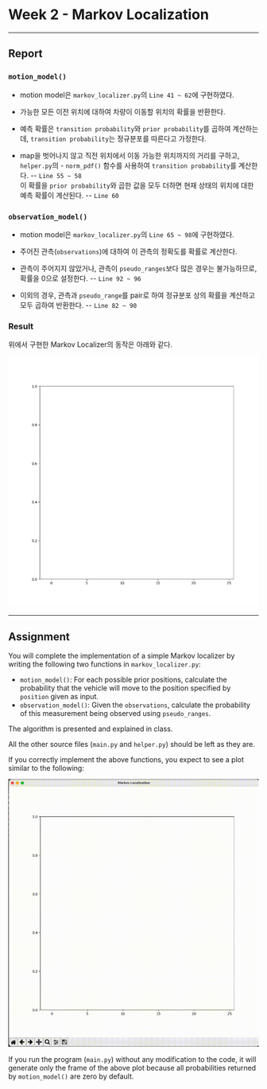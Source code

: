 # Week 2 - Markov Localization
---

## Report

### `motion_model()`
- motion model은 `markov_localizer.py`의 `Line 41 ~ 62`에 구현하였다.   
- 가능한 모든 이전 위치에 대하여 차량이 이동할 위치의 확률을 반환한다. 

- 예측 확률은 `transition probability`와 `prior probability`를 곱하여 계산하는데, `transition probability`는 정규분포를 따른다고 가정한다.   
- map을 벗어나지 않고 직전 위치에서 이동 가능한 위치까지의 거리를 구하고, `helper.py`의 - `norm_pdf()` 함수를 사용하여 `transition probability`를 계산한다.  -- `Line 55 ~ 58`   
이 확률을 `prior probability`와 곱한 값을 모두 더하면 현재 상태의 위치에 대한 예측 확률이 계산된다. -- `Line 60`   


### `observation_model()`
- motion model은 `markov_localizer.py`의 `Line 65 ~ 98`에 구현하였다.   
- 주어진 관측(`observations`)에 대하여 이 관측의 정확도를 확률로 계산한다.   

- 관측이 주어지지 않았거나, 관측이 `pseudo_ranges`보다 많은 경우는 불가능하므로, 확률을 0으로 설정한다. -- `Line 92 ~ 96`   
- 이외의 경우, 관측과 `pseudo_range`를 pair로 하여 정규분포 상의 확률을 계산하고 모두 곱하여 반환한다. -- `Line 82 ~ 90`

### Result
위에서 구현한 Markov Localizer의 동작은 아래와 같다.

![my_plot](./my_markov.gif)

---

## Assignment

You will complete the implementation of a simple Markov localizer by writing the following two functions in `markov_localizer.py`:

* `motion_model()`: For each possible prior positions, calculate the probability that the vehicle will move to the position specified by `position` given as input.
* `observation_model()`: Given the `observations`, calculate the probability of this measurement being observed using `pseudo_ranges`.

The algorithm is presented and explained in class.

All the other source files (`main.py` and `helper.py`) should be left as they are.

If you correctly implement the above functions, you expect to see a plot similar to the following:

![Expected Result of Markov Localization](./markov.gif)

If you run the program (`main.py`) without any modification to the code, it will generate only the frame of the above plot because all probabilities returned by `motion_model()` are zero by default.